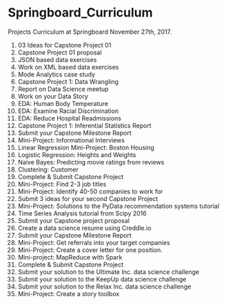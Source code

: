 # Springboard_Curriculum 

Projects
Curriculum at Springboard November 27th, 2017.

1. 03 Ideas for Capstone Project 01
2. Capstone Project 01 proposal
3. JSON based data exercises
4. Work on XML based data exercises
5. Mode Analytics case study
6. Capstone Project 1: Data Wrangling
7. Report on Data Science meetup
8. Work on your Data Story
9. EDA: Human Body Temperature
10. EDA: Examine Racial Discrimination
11. EDA: Reduce Hospital Readmissions
12. Capstone Project 1: Inferential Statistics Report
13. Submit your Capstone Milestone Report
14. Mini-Project: Informational Interviews
15. Linear Regression Mini-Project: Boston Housing
16. Logistic Regression: Heights and Weights
17. Naive Bayes: Predicting movie ratings from reviews
18. Clustering: Customer
19. Complete & Submit Capstone Project
20. Mini-Project: Find 2-3 job titles
21. Mini-Project: Identify 40-50 companies to work for
22. Submit 3 ideas for your second Capstone Project
23. Mini-Project: Solutions to the PyData recommendation systems tutorial
24. Time Series Analysis tutorial from Scipy 2016
25. Submit your Capstone project proposal
26. Create a data science resume using Creddle.io
27. Submit your Capstone Milestone Report
28. Mini-Project: Get referrals into your target companies
29. Mini-Project: Create a cover letter for one position.
30. Mini-project: MapReduce with Spark
31. Complete & Submit Capstone Project
32. Submit your solution to the Ultimate Inc. data science challenge
33. Submit your solution to the KeepUp data science challenge
34. Submit your solution to the Relax Inc. data science challenge
35. Mini-Project: Create a story toolbox
